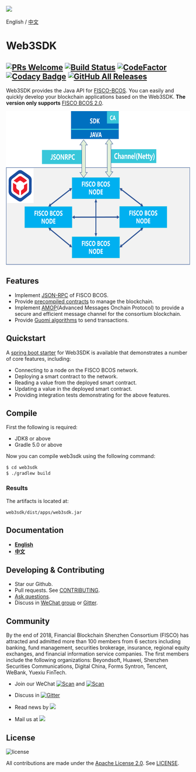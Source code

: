 ![](https://github.com/FISCO-BCOS/FISCO-BCOS/raw/master/docs/images/FISCO_BCOS_Logo.svg?sanitize=true)

English / [中文](doc/README_CN.md)

# Web3SDK

[![PRs Welcome](https://img.shields.io/badge/PRs-welcome-brightgreen.svg?style=flat-square)](http://makeapullrequest.com)
[![Build Status](https://travis-ci.org/FISCO-BCOS/web3sdk.svg?branch=master)](https://travis-ci.org/FISCO-BCOS/web3sdk)
[![CodeFactor](https://www.codefactor.io/repository/github/fisco-bcos/web3sdk/badge)](https://www.codefactor.io/repository/github/fisco-bcos/web3sdk)
[![Codacy Badge](https://api.codacy.com/project/badge/Grade/a2a6c2eb499e42739d066ff775d1b288)](https://www.codacy.com/app/fisco/console?utm_source=github.com&amp;utm_medium=referral&amp;utm_content=FISCO-BCOS/console&amp;utm_campaign=Badge_Grade)
[![GitHub All Releases](https://img.shields.io/github/downloads/FISCO-BCOS/web3sdk/total.svg)](https://github.com/FISCO-BCOS/web3sdk)
---

Web3SDK provides the Java API for [FISCO-BCOS](https://github.com/FISCO-BCOS/FISCO-BCOS/tree/master). You can easily and quickly develop your blockchain applications based on the Web3SDK. **The version only supports** [FISCO BCOS 2.0](https://fisco-bcos-documentation.readthedocs.io/zh_CN/latest/).

<div align="center">
  <img src="./images/sdk.png" width = "600" height = "420"/>
</div>

## Features

- Implement [JSON-RPC](https://fisco-bcos-documentation.readthedocs.io/zh_CN/latest/docs/api.html) of FISCO BCOS.
- Provide [precompiled contracts](https://fisco-bcos-documentation.readthedocs.io/zh_CN/latest/docs/manual/smart_contract.html#id2) to manage the blockchain. 
- Implement [AMOP](https://fisco-bcos-documentation.readthedocs.io/zh_CN/latest/docs/manual/amop_protocol.html)(Advanced Messages Onchain Protocol) to provide a secure and efficient message channel for the consortium blockchain.
- Provide [Guomi algorithms](https://fisco-bcos-documentation.readthedocs.io/zh_CN/latest/docs/manual/guomi_crypto.html) to send transactions.

## Quickstart
A [spring boot starter](https://github.com/FISCO-BCOS/spring-boot-starter) for Web3SDK is available that demonstrates a number of core features, including:

- Connecting to a node on the FISCO BCOS network.
- Deploying a smart contract to the network.
- Reading a value from the deployed smart contract.
- Updating a value in the deployed smart contract.
- Providing integration tests demonstrating for the above features.

## Compile

First the following is required:
  - JDK8 or above
  - Gradle 5.0 or above

Now you can compile web3sdk using the following command:
```shell
$ cd web3sdk
$ ./gradlew build
```
### Results
The artifacts is located at:
```shell
web3sdk/dist/apps/web3sdk.jar
```

## Documentation
- [**English**](https://fisco-bcos-documentation.readthedocs.io/en/latest/docs/sdk/sdk.html)
- [**中文**](https://fisco-bcos-documentation.readthedocs.io/zh_CN/latest/docs/sdk/sdk.html)

## Developing & Contributing
- Star our Github.
- Pull requests. See [CONTRIBUTING](CONTRIBUTING.md).
- [Ask questions](https://github.com/FISCO-BCOS/web3sdk/issues).
- Discuss in [WeChat group](https://github.com/FISCO-BCOS/FISCO-BCOS-DOC/blob/release-2.0/images/community/WeChatQR.jpg)  or [Gitter](https://gitter.im/fisco-bcos/Lobby).

## Community

By the end of 2018, Financial Blockchain Shenzhen Consortium (FISCO) has attracted and admitted more than 100 members from 6 sectors including banking, fund management, securities brokerage, insurance, regional equity exchanges, and financial information service companies. The first members include the following organizations: Beyondsoft, Huawei, Shenzhen Securities Communications, Digital China, Forms Syntron, Tencent, WeBank, Yuexiu FinTech.

- Join our WeChat [![Scan](https://img.shields.io/badge/style-Scan_QR_Code-green.svg?logo=wechat&longCache=false&style=social&label=Group)](https://github.com/FISCO-BCOS/FISCO-BCOS-DOC/blob/release-2.0/images/community/WeChatQR.jpg) and [![Scan](https://img.shields.io/badge/style-Scan_QR_Code-green.svg?logo=wechat&longCache=false&style=social&label=Official%20accounts)](https://github.com/FISCO-BCOS/FISCO-BCOS-DOC/blob/release-2.0/images/community/OfficialAccountsQR.jpg) 

- Discuss in [![Gitter](https://img.shields.io/badge/style-on_gitter-green.svg?logo=gitter&longCache=false&style=social&label=Chat)](https://gitter.im/fisco-bcos/Lobby) 

- Read news by [![](https://img.shields.io/twitter/url/http/shields.io.svg?style=social&label=Follow@FiscoBcos)](https://twitter.com/FiscoBcos)

- Mail us at [![](https://img.shields.io/twitter/url/http/shields.io.svg?logo=Gmail&style=social&label=service@fisco.com.cn)](mailto:service@fisco.com.cn)

## License
![license](http://img.shields.io/badge/license-Apache%20v2-blue.svg)

All contributions are made under the [Apache License 2.0](http://www.apache.org/licenses/). See [LICENSE](LICENSE).